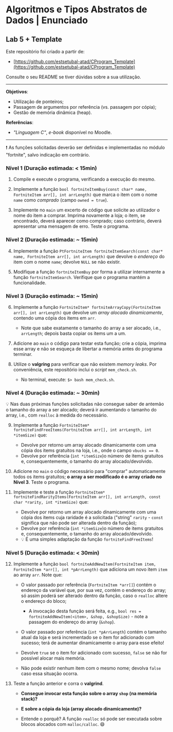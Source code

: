 # Algoritmos e Tipos Abstratos de Dados | Enunciado

## Lab 5 + Template

Este repositório foi criado a partir de:

- [https://github.com/estsetubal-atad/CProgram_Template](https://github.com/estsetubal-atad/CProgram_Template) 

Consulte o seu README se tiver dúvidas sobre a sua utilização.

----

**Objetivos**:

- Utilização de ponteiros;
- Passagem de argumentos por referência (vs. passagem por cópia);
- Gestão de memória dinâmica (heap).

**Referências**:

- *"Linguagem C"*, *e-book* disponível no Moodle.

---

:exclamation: As funções solicitadas deverão ser definidas e implementadas no módulo "fortnite", salvo indicação em contrário.

### Nível 1 (Duração estimada: < 15min)

1. Compile e execute o programa, verificando a execução do mesmo.

2. Implemente a função `bool fortniteItemBuy(const char* name, FortniteItem arr[], int arrLength)` que marca o item com o nome `name` como *comprado* (campo `owned = true`).

3. Implemente no `main` um excerto de código que solicite ao utilizador o nome do item a comprar. Imprima novamente a loja; o item, se encontrado, deverá aparecer como comprado; caso contrário, deverá apresentar uma mensagem de erro. Teste o programa.

### Nível 2 (Duração estimada: ~ 15min)

4. Implemente a função `PtFortniteItem fortniteItemSearch(const char* name, FortniteItem arr[], int arrLength)` que devolve o *endereço* do item com o nome `name`; devolve `NULL` se não existir.

5. Modifique a função `fortniteItemBuy` por forma a utilizar internamente a função `fortniteItemSearch`. Verifique que o programa mantém a funcionalidade.

### Nível 3 (Duração estimada: ~ 15min)

6. Implemente a função `FortniteItem* fortniteArrayCopy(FortniteItem arr[], int arrLength)` que devolve um *array alocado dinamicamente*, contendo uma cópia dos items em `arr`.

	- Note que sabe exatamente o tamanho do array a ser alocado, i.e., `arrLength`; depois basta copiar os items um a um.

7. Adicione ao `main` o código para testar esta função; crie a cópia, imprima esse array e não se esqueça de libertar a memória antes do programa terminar.

8. Utilize o **valgring** para verificar que não existem *memory leaks*. Por conveniência, este repositório inclui o *script* `mem_check.sh`.

	- No terminal, execute: `$> bash mem_check.sh`.

### Nível 4 (Duração estimada: ~ 30min)

:bulb: Nas duas próximas funções solicitadas não consegue saber de antemão o tamanho do array a ser alocado; deverá ir aumentando o tamanho do array, i.e., com `realloc` à medida do necessário.

9. Implemente a função `FortniteItem* fortniteFindFreeItems(FortniteItem arr[], int arrLength, int *itemSize)` que:

	- Devolve por retorno um array alocado dinamicamente com uma cópia dos items gratuitos na loja, i.e., onde o campo `vbucks == 0`.
	- Devolve por referência (`int *itemSize`)o número de items gratuitos e, consequentemente, o tamanho do array alocado/devolvido.

10. Adicione no `main` o código necessário para "comprar" automaticamente todos os items gratuitos; **o array a ser modificado é o array criado no Nível 3**. Teste o programa.

11. Implemente e teste a função `FortniteItem* fortniteFindRarityItems(FortniteItem arr[], int arrLength, const char *rarity, int *itemSize)` que:

	- Devolve por retorno um array alocado dinamicamente com uma cópia dos items cuja raridade é a solicitada ("string" `rarity` - `const` significa que não pode ser alterada dentro da função);
	- Devolve por referência (`int *itemSize`)o número de items gratuitos e, consequentemente, o tamanho do array alocado/devolvido.
	- :bulb: É uma simples adaptação da função `fortniteFindFreeItems`!

### Nível 5 (Duração estimada: < 30min)

12. Implemente a função `bool fortniteAddNewItem(FortniteItem item, FortniteItem *arr[], int *pArrLength)` que adiciona um novo item `item` ao array `arr`. Note que:

	- O valor passado por referência (`FortniteItem *arr[]`)  contém o endereço da variável que, por sua vez, contém o endereço do array; só assim poderá ser alterado dentro da função, caso o `realloc` altere o endereço do bloco;

		- A invocação desta função será feita, e.g., `bool res = fortniteAddNewItem(<item>, &shop, &shopSize)` - note a passagem do endereço do array (`&shop`).

	- O valor passado por referência (`int *pArrLength`)  contém o tamanho atual da loja e será incrementado se o item for adicionado com sucesso; terá de aumentar dinamicamente o array para esse efeito!

	- Devolve `true` se o item for adicionado com sucesso, `false` se não for possível alocar mais memória.

	- Não pode existir nenhum item com o mesmo nome; devolva `false` caso essa situação ocorra.

13. Teste a função anterior e corra o **valgrind**. 

	- **Consegue invocar esta função sobre o array `shop` (na memória stack)?**

	- **E sobre a cópia da loja (array alocado dinamicamente)?**

	- Entende o porquê? A função `realloc` só pode ser executada sobre blocos alocados com `malloc/calloc`. :smile:

